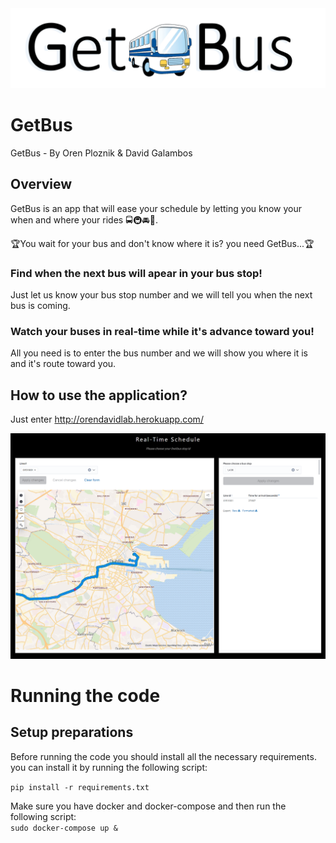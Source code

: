 <img src='logo.png' width=600/>

# GetBus
GetBus -  By Oren Ploznik & David Galambos

## Overview
GetBus is an app that will ease your schedule by letting you know your when and where your rides 🚍🚇🚘🛴.

🏆You wait for your bus and don't know where it is? you need GetBus...🏆

### Find when the next bus will apear in your bus stop!
Just let us know your bus stop number and we will tell you when the next bus is coming.

### Watch your buses in real-time while it's advance toward you!
All you need is to enter the bus number and we will show you where it is and it's route toward you.

## How to use the application?
Just enter http://orendavidlab.herokuapp.com/

<img src='app_image.png' width=600/>

# Running the code

## Setup preparations

Before running the code you should install all the necessary requirements.
you can install it by running the following script: <br>

`pip install -r requirements.txt`

Make sure you have docker and docker-compose and then run the following script: <br>
`sudo docker-compose up &` 